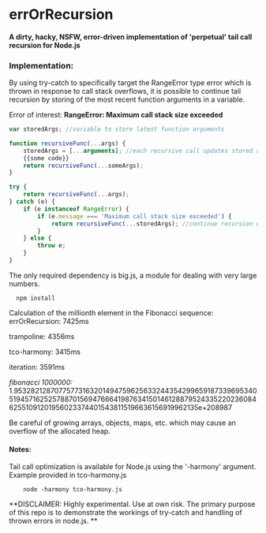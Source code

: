 # errOrRecursion


#### A dirty, hacky, NSFW, error-driven implementation of 'perpetual' tail call recursion for Node.js 

### Implementation: 


By using try-catch to specifically target the RangeError type error which is thrown in response to call stack overflows, it is possible to continue tail recursion by storing of the most recent function arguments in a variable.
  
 Error of interest:		**RangeError: Maximum call stack size exceeded**

```javascript
var storedArgs; //variable to store latest function arguments

function recursiveFunc(...args) {
    storedArgs = [...arguments]; //each recursive call updates stored arguments 
    {{some code}}
    return recursiveFunc(...someArgs);
}

try {
    return recursiveFunc(...args);
} catch (e) {
    if (e instanceof RangeError) {
        if (e.message === 'Maximum call stack size exceeded') {
            return recursiveFunc(...storedArgs); //continue recursion with stored arguments
        }
    } else {
        throw e;
    }
}
``` 

 The only required dependency is big.js, a module for dealing with very large numbers. 
  
      npm install
  
 Calculation of the millionth element in the Fibonacci sequence:
errOrRecursion: 7425ms

trampoline:     4356ms

tco-harmony:    3415ms

iteration:      3591ms
 

*fibonacci 1000000:* 1.953282128707757731632014947596256332443542996591873396953405194571625257887015694766641987634150146128879524335220236084625510912019560233744015438115196636156919962135e+208987

Be careful of growing arrays, objects, maps, etc. which may cause an overflow of the allocated heap.

 #### Notes: 
   Tail call optimization is available for Node.js using the '-harmony' argument. Example provided in tco-harmony.js
    	
    	node -harmony tco-harmony.js

**DISCLAIMER: Highly experimental. Use at own risk. The primary purpose of this repo is to demonstrate the workings of try-catch and handling of thrown errors in node.js. **



 	

